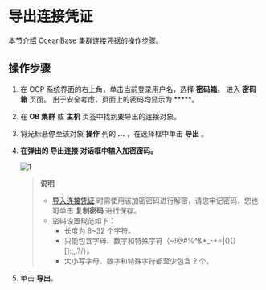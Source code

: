 # 导出连接凭证

本节介绍 OceanBase 集群连接凭据的操作步骤。

## 操作步骤

1. 在 OCP 系统界面的右上角，单击当前登录用户名，选择 **密码箱**。
   进入 **密码箱** 页面。
   出于安全考虑，页面上的密码均显示为 *****。

2. 在 **OB 集群** 或 **主机** 页签中找到要导出的连接对象。

3. 将光标悬停至该对象 **操作** 列的 **...** ，在选择框中单击 **导出** 。

4. **在弹出的 导出连接 对话框中输入加密密码。**

    ![1](https://obbusiness-private.oss-cn-shanghai.aliyuncs.com/doc/img/ocp/%E5%AF%BC%E5%87%BA%E8%BF%9E%E6%8E%A5.png)

    > **说明**
    >
    > * [导入连接凭证](3.import-connection.md) 时需使用该加密密码进行解密，请您牢记密码，您也可单击 **复制密码** 进行保存。
    > * 密码设置规范如下：
    >   * 长度为 8~32 个字符。
    >   * 只能包含字母、数字和特殊字符（~!@#%^&*_-+=|(){}[]:;,.?/）。
    >   * 大小写字母、数字和特殊字符都至少包含 2 个。

5. 单击 **导出**。
